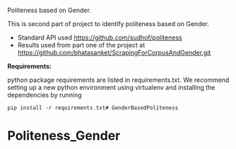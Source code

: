 Politeness based on Gender.

This is second part of project to identify politeness based on Gender.

- Standard API used https://github.com/sudhof/politeness
- Results used from part one of the project at https://github.com/bhatasanket/ScrapingForCorpusAndGender.git


**Requirements:**

python package requirements are listed in requirements.txt. We recommend setting up a new python environment using virtualenv and installing the dependencies by running

    pip install -r requirements.txt# GenderBasedPoliteness
# Politeness_Gender
